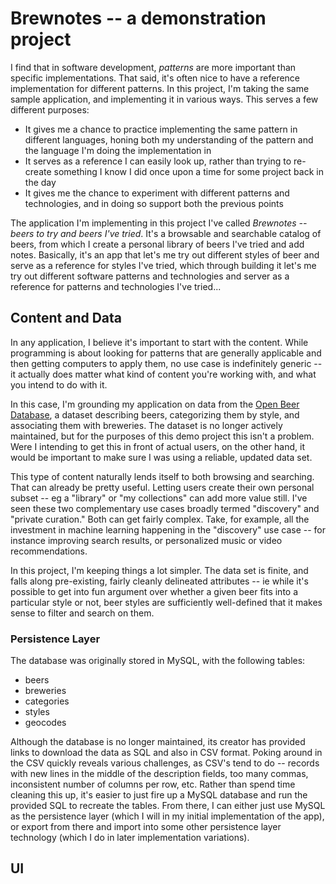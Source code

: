 # Brewnotes -- a demonstration project

I find that in software development, _patterns_ are more important than specific implementations. That said, it's often nice to have a reference implementation for different patterns. In this project, I'm taking the same sample application, and implementing it in various ways. This serves a few different purposes:
- It gives me a chance to practice implementing the same pattern in different languages, honing both my understanding of the pattern and the language I'm doing the implementation in
- It serves as a reference I can easily look up, rather than trying to re-create something I know I did once upon a time for some project back in the day
- It gives me the chance to experiment with different patterns and technologies, and in doing so support both the previous points

The application I'm implementing in this project I've called _Brewnotes -- beers to try and beers I've tried_. It's a browsable and searchable catalog of beers, from which I create a personal library of beers I've tried and add notes. Basically, it's an app that let's me try out different styles of beer and serve as a reference for styles I've tried, which through building it let's me try out different software patterns and technologies and server as a reference for patterns and technologies I've tried...

## Content and Data

In any application, I believe it's important to start with the content. While programming is about looking for patterns that are generally applicable and then getting computers to apply them, no use case is indefinitely generic -- it actually does matter what kind of content you're working with, and what you intend to do with it.

In this case, I'm grounding my application on data from the [Open Beer Database](http://openbeerdb.com/), a dataset describing beers, categorizing them by style, and associating them with breweries. The dataset is no longer actively maintained, but for the purposes of this demo project this isn't a problem. Were I intending to get this in front of actual users, on the other hand, it would be important to make sure I was using a reliable, updated data set.

This type of content naturally lends itself to both browsing and searching. That can already be pretty useful. Letting users create their own personal subset -- eg a "library" or "my collections" can add more value still. I've seen these two complementary use cases broadly termed "discovery" and "private curation." Both can get fairly complex. Take, for example, all the investment in machine learning happening in the "discovery" use case -- for instance improving search results, or personalized music or video recommendations.

In this project, I'm keeping things a lot simpler. The data set is finite, and falls along pre-existing, fairly cleanly delineated attributes -- ie while it's possible to get into fun argument over whether a given beer fits into a particular style or not, beer styles are sufficiently well-defined that it makes sense to filter and search on them.

### Persistence Layer

  The database was originally stored in MySQL, with the following tables:
- beers
- breweries
- categories
- styles
- geocodes

Although the database is no longer maintained, its creator has provided links to download the data as SQL and also in CSV format. Poking around in the CSV quickly reveals various challenges, as CSV's tend to do -- records with new lines in the middle of the description fields, too many commas, inconsistent number of columns per row, etc. Rather than spend time cleaning this up, it's easier to just fire up a MySQL database and run the provided SQL to recreate the tables. From there, I can either just use MySQL as the persistence layer (which I will in my initial implementation of the app), or export from there and import into some other persistence layer technology (which I do in later implementation variations).

## UI



